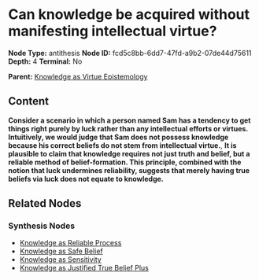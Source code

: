 # Can knowledge be acquired without manifesting intellectual virtue?

**Node Type:** antithesis
**Node ID:** fcd5c8bb-6dd7-47fd-a9b2-07de44d75611
**Depth:** 4
**Terminal:** No

**Parent:** [Knowledge as Virtue Epistemology](knowledge-as-virtue-epistemology-synthesis-31e80f70-ba47-4574-9902-5e36d27e1ffe.md)

## Content

**Consider a scenario in which a person named Sam has a tendency to get things right purely by luck rather than any intellectual efforts or virtues. Intuitively, we would judge that Sam does not possess knowledge because his correct beliefs do not stem from intellectual virtue.**, **It is plausible to claim that knowledge requires not just truth and belief, but a reliable method of belief-formation. This principle, combined with the notion that luck undermines reliability, suggests that merely having true beliefs via luck does not equate to knowledge.**

## Related Nodes

### Synthesis Nodes

- [Knowledge as Reliable Process](knowledge-as-reliable-process-synthesis-7c3c28cb-276e-4053-ad38-448268d2bb95.md)
- [Knowledge as Safe Belief](knowledge-as-safe-belief-synthesis-4d87403a-98f4-4032-ad82-8d80f41b0c64.md)
- [Knowledge as Sensitivity](knowledge-as-sensitivity-synthesis-0d416ecd-40b7-4654-8a64-54c778537830.md)
- [Knowledge as Justified True Belief Plus](knowledge-as-justified-true-belief-plus-synthesis-417e1524-220d-4b0f-9431-bf62cbd3cabd.md)
